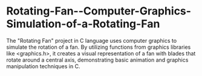 # Rotating-Fan--Computer-Graphics-Simulation-of-a-Rotating-Fan
The "Rotating Fan" project in C language uses computer graphics to simulate the rotation of a fan. By utilizing functions from graphics libraries like &lt;graphics.h>, it creates a visual representation of a fan with blades that rotate around a central axis, demonstrating basic animation and graphics manipulation techniques in C.

